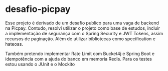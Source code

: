 # desafio-picpay
Esse projeto é derivado de um desafio publico para uma vaga de backend na Picpay.
Contudo, resolvi utilizar o projeto como base de estudos, incluir a implementação de segurança com o Spring Security e JWT Tokens, assim recursos de paginação. Além de utilizar bibliotecas como specification e hateoas.

Também pretendo implementar Rate Limit com Bucket4j e Spring Boot e idempotência com a ajuda do banco em memoria Redis.
Para os testes estou usando o JUnit e o Mockito 

